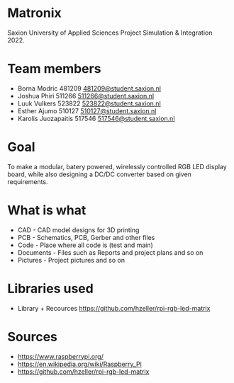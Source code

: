 # Matronix
Saxion University of Applied Sciences Project Simulation & Integration 2022. 

# Team members
- Borna Modric 481209 481209@student.saxion.nl
- Joshua Phiri 511266 511266@student.saxion.nl
- Luuk Vulkers 523822 523822@student.saxion.nl
- Esther Ajumo 510127 510127@student.saxion.nl
- Karolis Juozapaitis 517546 517546@student.saxion.nl

# Goal
To make a modular, batery powered, wirelessly controlled RGB LED display board, while also designing a DC/DC converter based on given requirements.

# What is what
- CAD - CAD model designs for 3D printing
- PCB - Schematics, PCB, Gerber and other files
- Code - Place where all code is (test and main)
- Documents - Files such as Reports and project plans and so on
- Pictures - Project pictures and so on

# Libraries used
- Library + Recources https://github.com/hzeller/rpi-rgb-led-matrix

# Sources
- https://www.raspberrypi.org/
- https://en.wikipedia.org/wiki/Raspberry_Pi
- https://github.com/hzeller/rpi-rgb-led-matrix